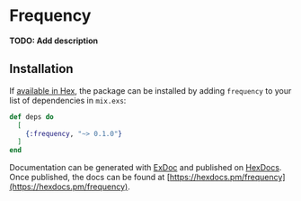 # Frequency

**TODO: Add description**

## Installation

If [available in Hex](https://hex.pm/docs/publish), the package can be installed
by adding `frequency` to your list of dependencies in `mix.exs`:

```elixir
def deps do
  [
    {:frequency, "~> 0.1.0"}
  ]
end
```

Documentation can be generated with [ExDoc](https://github.com/elixir-lang/ex_doc)
and published on [HexDocs](https://hexdocs.pm). Once published, the docs can
be found at [https://hexdocs.pm/frequency](https://hexdocs.pm/frequency).

